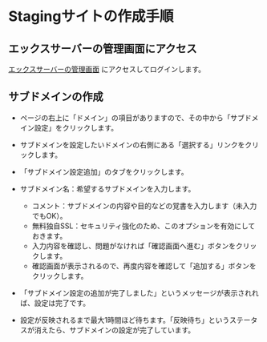 # Stagingサイトの作成手順

## エックスサーバーの管理画面にアクセス
[エックスサーバーの管理画面](https://secure.xserver.ne.jp/xapanel/login/xserver/server/)
にアクセスしてログインします。

## サブドメインの作成
- ページの右上に「ドメイン」の項目がありますので、その中から「サブドメイン設定」をクリックします。  

- サブドメインを設定したいドメインの右側にある「選択する」リンクをクリックします。  

- 「サブドメイン設定追加」のタブをクリックします。  

- サブドメイン名：希望するサブドメインを入力します。  
  - コメント：サブドメインの内容や目的などの覚書を入力します（未入力でもOK）。  
  - 無料独自SSL：セキュリティ強化のため、このオプションを有効にしておきます。  
  - 入力内容を確認し、問題がなければ「確認画面へ進む」ボタンをクリックします。  
  - 確認画面が表示されるので、再度内容を確認して「追加する」ボタンをクリックします。  

- 「サブドメイン設定の追加が完了しました」というメッセージが表示されれば、設定は完了です。  

- 設定が反映されるまで最大1時間ほど待ちます。「反映待ち」というステータスが消えたら、サブドメインの設定が完了しています。  

